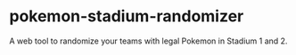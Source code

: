 # pokemon-stadium-randomizer
A web tool to randomize your teams with legal Pokemon in Stadium 1 and 2.
